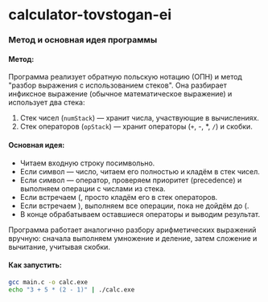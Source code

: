 # calculator-tovstogan-ei
### Метод и основная идея программы  

#### Метод:  
Программа реализует обратную польскую нотацию (ОПН) и метод "разбор выражения с использованием стеков". Она разбирает инфиксное выражение (обычное математическое выражение) и использует два стека:  
1. Стек чисел (`numStack`) — хранит числа, участвующие в вычислениях.  
2. Стек операторов (`opStack`) — хранит операторы (`+`, -, *, `/`) и скобки.  

#### Основная идея:  
- Читаем входную строку посимвольно.  
- Если символ — число, читаем его полностью и кладём в стек чисел.  
- Если символ — оператор, проверяем приоритет (precedence) и выполняем операции с числами из стека.  
- Если встречаем (, просто кладём его в стек операторов.  
- Если встречаем ), выполняем все операции, пока не дойдём до (.  
- В конце обрабатываем оставшиеся операторы и выводим результат.  

Программа работает аналогично разбору арифметических выражений вручную: сначала выполняем умножение и деление, затем сложение и вычитание, учитывая скобки.

#### Как запустить:
```bash
gcc main.c -o calc.exe
echo "3 + 5 * (2 - 1)" | ./calc.exe
